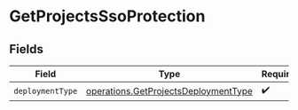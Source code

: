 # GetProjectsSsoProtection


## Fields

| Field                                                                                        | Type                                                                                         | Required                                                                                     | Description                                                                                  |
| -------------------------------------------------------------------------------------------- | -------------------------------------------------------------------------------------------- | -------------------------------------------------------------------------------------------- | -------------------------------------------------------------------------------------------- |
| `deploymentType`                                                                             | [operations.GetProjectsDeploymentType](../../models/operations/getprojectsdeploymenttype.md) | :heavy_check_mark:                                                                           | N/A                                                                                          |